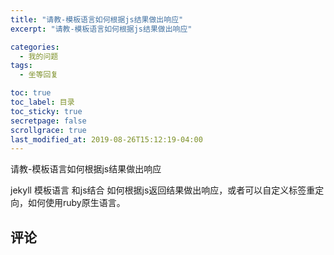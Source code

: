 ```yaml
---
title: "请教-模板语言如何根据js结果做出响应"
excerpt: "请教-模板语言如何根据js结果做出响应"

categories:
  - 我的问题
tags:
  - 坐等回复

toc: true
toc_label: 目录
toc_sticky: true
secretpage: false
scrollgrace: true
last_modified_at: 2019-08-26T15:12:19-04:00
---
```


请教-模板语言如何根据js结果做出响应

jekyll 模板语言 和js结合 如何根据js返回结果做出响应，或者可以自定义标签重定向，如何使用ruby原生语言。



## 评论




